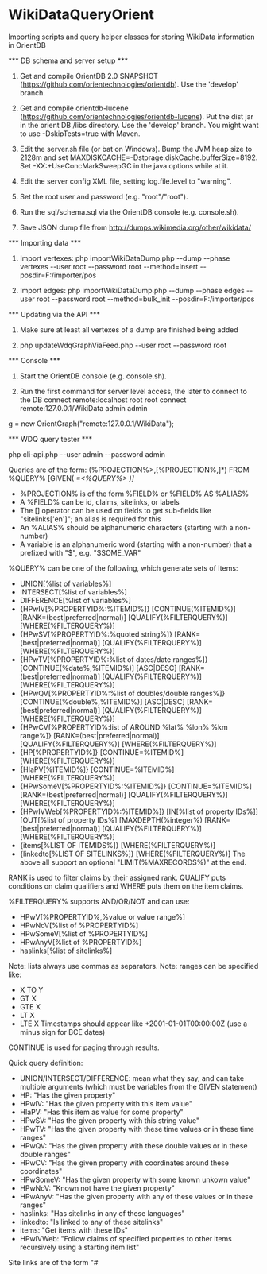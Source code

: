 WikiDataQueryOrient
===================

Importing scripts and query helper classes for storing WikiData information in OrientDB

*** DB schema and server setup ***

1)	Get and compile OrientDB 2.0 SNAPSHOT (https://github.com/orientechnologies/orientdb).
	Use the 'develop' branch.

2)	Get and compile orientdb-lucene (https://github.com/orientechnologies/orientdb-lucene).
	Put the dist jar in the orient DB /libs directory.
	Use the 'develop' branch. You might want to use -DskipTests=true with Maven.

3)  Edit the server.sh file (or bat on Windows).
	Bump the JVM heap size to 2128m and set MAXDISKCACHE=-Dstorage.diskCache.bufferSize=8192.
	Set -XX:+UseConcMarkSweepGC in the java options while at it.

4) 	Edit the server config XML file, setting log.file.level to "warning".

5) 	Set the root user and password (e.g. "root"/"root").

6) 	Run the sql/schema.sql via the OrientDB console (e.g. console.sh).

7)	Save JSON dump file from http://dumps.wikimedia.org/other/wikidata/

*** Importing data ***

1) Import vertexes:
	php importWikiDataDump.php --dump <dump path> --phase vertexes --user root --password root --method=insert --posdir=F:/importer/pos

2) Import edges:
	php importWikiDataDump.php --dump <dump path> --phase edges --user root --password root --method=bulk_init --posdir=F:/importer/pos

*** Updating via the API ***

1) Make sure at least all vertexes of a dump are finished being added

2) php updateWdqGraphViaFeed.php --user root --password root

*** Console ***

1) Start the OrientDB console (e.g. console.sh).

2) Run the first command for server level access, the later to connect to the DB
connect remote:localhost root root
connect remote:127.0.0.1/WikiData admin admin

g = new OrientGraph("remote:127.0.0.1/WikiData");

*** WDQ query tester ***

php cli-api.php --user admin --password admin

Queries are of the form:
(%PROJECTION%>,[%PROJECTION%,]*) FROM %QUERY% [GIVEN( <var>=<%QUERY%> )]

* %PROJECTION% is of the form %FIELD% or %FIELD% AS %ALIAS%
* A %FIELD% can be id, claims, sitelinks, or labels
* The [] operator can be used on fields to get sub-fields like "sitelinks['en']"; an alias is required for this
* An %ALIAS% should be alphanumeric characters (starting with a non-number)
* A variable is an alphanumeric word (starting with a non-number) that a prefixed with "$", e.g. "$SOME_VAR"

%QUERY% can be one of the following, which generate sets of Items:
* UNION[%list of variables%]
* INTERSECT[%list of variables%]
* DIFFERENCE[%list of variables%]
* {HPwIV[%PROPERTYID%:%ITEMID%]} [CONTINUE(%ITEMID%)] [RANK=(best|preferred|normal)] [QUALIFY(%FILTERQUERY%)] [WHERE(%FILTERQUERY%)]
* {HPwSV[%PROPERTYID%:%quoted string%]} [RANK=(best|preferred|normal)] [QUALIFY(%FILTERQUERY%)] [WHERE(%FILTERQUERY%)]
* {HPwTV[%PROPERTYID%:%list of dates/date ranges%]} [CONTINUE(%date%,%ITEMID%)] [ASC|DESC] [RANK=(best|preferred|normal)] [QUALIFY(%FILTERQUERY%)] [WHERE(%FILTERQUERY%)]
* {HPwQV[%PROPERTYID%:%list of doubles/double ranges%]} [CONTINUE(%double%,%ITEMID%)] [ASC|DESC] [RANK=(best|preferred|normal)] [QUALIFY(%FILTERQUERY%)] [WHERE(%FILTERQUERY%)]
* {HPwCV[%PROPERTYID%:list of AROUND %lat% %lon% %km range%]}  [RANK=(best|preferred|normal)] [QUALIFY(%FILTERQUERY%)] [WHERE(%FILTERQUERY%)]
* {HP[%PROPERTYID%]} [CONTINUE=%ITEMID%] [WHERE(%FILTERQUERY%)]
* {HIaPV[%ITEMID%]} [CONTINUE=%ITEMID%] [WHERE(%FILTERQUERY%)]
* {HPwSomeV[%PROPERTYID%:%ITEMID%]} [CONTINUE=%ITEMID%] [RANK=(best|preferred|normal)] [QUALIFY(%FILTERQUERY%)] [WHERE(%FILTERQUERY%)]
* {HPwIVWeb[%PROPERTYID%:%ITEMID%]} [IN[%list of property IDs%]] [OUT[%list of property IDs%] [MAXDEPTH(%integer%) [RANK=(best|preferred|normal)] [QUALIFY(%FILTERQUERY%)] [WHERE(%FILTERQUERY%)]
* {items[%LIST OF ITEMIDS%]} [WHERE(%FILTERQUERY%)]
* {linkedto[%LIST OF SITELINKS%]} [WHERE(%FILTERQUERY%)]
The above all support an optional "LIMIT(%MAXRECORDS%)" at the end.

RANK is used to filter claims by their assigned rank.
QUALIFY puts conditions on claim qualifiers and WHERE puts them on the item claims.

%FILTERQUERY% supports AND/OR/NOT and can use:
* HPwV[%PROPERTYID%,%value or value range%]
* HPwNoV[%list of %PROPERTYID%]
* HPwSomeV[%list of %PROPERTYID%]
* HPwAnyV[%list of %PROPERTYID%]
* haslinks[%list of sitelinks%]

Note: lists always use commas as separators.
Note: ranges can be specified like:
* X TO Y
* GT X
* GTE X
* LT X
* LTE X
Timestamps should appear like +2001-01-01T00:00:00Z (use a minus sign for BCE dates)

CONTINUE is used for paging through results.

Quick query definition:
* UNION/INTERSECT/DIFFERENCE: mean what they say, and can take multiple arguments (which must be variables from the GIVEN statement)
* HP: "Has the given property"
* HPwIV: "Has the given property with this item value"
* HIaPV: "Has this item as value for some property"
* HPwSV: "Has the given property with this string value"
* HPwTV: "Has the given property with these time values or in these time ranges"
* HPwQV: "Has the given property with these double values or in these double ranges"
* HPwCV: "Has the given property with coordinates around these coordinates"
* HPwSomeV: "Has the given property with some known unkown value"
* HPwNoV: "Known not have the given property"
* HPwAnyV: "Has the given property with any of these values or in these ranges"
* haslinks: "Has sitelinks in any of these languages"
* linkedto: "Is linked to any of these sitelinks"
* items: "Get items with these IDs"
* HPwIVWeb: "Follow claims of specified properties to other items recursively using a starting item list"

Site links are of the form "<site>#<title>".

Example of query syntax:
 (
	id,
	sitelinks['en'] AS sitelink,
	labels['en'] AS label,
	claims[X] AS PX,
	claims[Y] AS PY
 )
 FROM {HPwIVWeb[$SOMEITEMS] OUT[40] MAXDEPTH(3)}
 GIVEN (
	$SOME_ITEMS = {HPwIVWeb[X] OUT[X,Y]}
	$OTHER_ITEMS = {HPwIVWeb[$SOME_ITEMS] IN[X,Y]}
	$ITEMS_A = {HPwQV[X:A] DESC RANK(best) QUALIFY(HPwV[X:Y]) WHERE(HPwV[X:Y])}
	$ITEMS_B = {HPwQV[Y:B TO C, GTE D]}
	$BOTH_AB = UNION($ITEMS_A,$ITEMS_B)
	$DIFF_AB = DIFFERENCE($ITEMS_A,$ITEMS_B)
	$INTERSECT_AB = INTERSECT($ITEMS_A,$ITEMS_B)
	$SET_A = {HPwTV[X:D1 to D2] ASC RANK(best) QUALIFY(HPwV[X:Y]) WHERE(HPwV[X:Y]) LIMIT(100)}
	$SET_B = {HPwCV[X:AROUND A B C,AROUND A B C] RANK(best) QUALIFY(HPwV[X:Y]) WHERE(HPwV[X:Y])}
	$SET_C = {HPwSV[X:"cat"] RANK(best) QUALIFY(HPwV[X:Y]) WHERE(HPwV[X:Y])}
	$STUFF = {items[2,425,62,23]}
	$WLINK = {HPwIV[X:A] WHERE(link[X,Y])}
 )
